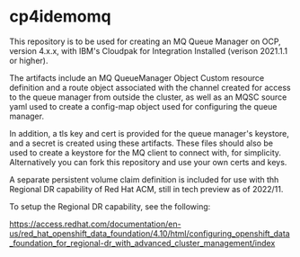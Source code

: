 # cp4idemomq

This repository is to be used for creating an MQ Queue Manager on OCP, version 4.x.x, with IBM's Cloudpak for Integration Installed (verison 2021.1.1 or higher).

The artifacts include an MQ QueueManager Object Custom resource definition and
a route object associated with the channel created for access to the queue manager from outside the cluster, as well as an MQSC source yaml used to create a config-map object used for configuring the queue manager. 

In addition, a tls key and cert is provided for the queue manager's keystore, and a secret is created 
using these artifacts. These files should also be used to create a keystore for the MQ client to connect with, for simplicity.
Alternatively you can fork this repository and use your own certs and keys.

A separate persistent volume claim definition is included for use with thh Regional DR capability of Red Hat ACM, still in tech preview as of 2022/11.

To setup the Regional DR capability, see the following:

https://access.redhat.com/documentation/en-us/red_hat_openshift_data_foundation/4.10/html/configuring_openshift_data_foundation_for_regional-dr_with_advanced_cluster_management/index



